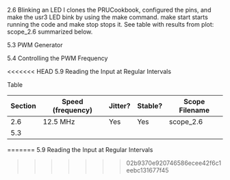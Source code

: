 2.6 Blinking an LED
    I clones the PRUCookbook, configured the pins, and make the usr3 LED bink 
    by using the make command. make start starts running the code and make stop
    stops it. See table with results from plot: scope_2.6 summarized below.
    
    
5.3 PWM Generator




5.4 Controlling the PWM Frequency



<<<<<<< HEAD
5.9 Reading the Input at Regular Intervals





Table

Section     |  Speed (frequency) |   Jitter?     |   Stable?    |   Scope Filename
------------|--------------------|---------------|--------------|----------------
2.6         |   12.5 MHz         |  Yes          |  Yes         |   scope_2.6
5.3         |   



=======
5.9 Reading the Input at Regular Intervals
>>>>>>> 02b9370e920746586ecee42f6c1eebc131677f45
